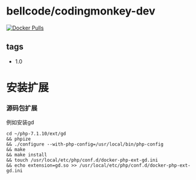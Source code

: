 # bellcode/codingmonkey-dev

[![Docker Pulls](https://img.shields.io/docker/pulls/bellcode/codingmonkey-dev.svg)](https://hub.docker.com/r/bellcode/codingmonkey-dev/)

## tags

- 1.0


# 安装扩展

### 源码包扩展

例如安装gd
```
cd ~/php-7.1.10/ext/gd
&& phpize
&& ./configure --with-php-config=/usr/local/bin/php-config
&& make
&& make install
&& touch /usr/local/etc/php/conf.d/docker-php-ext-gd.ini
&& echo extension=gd.so >> /usr/local/etc/php/conf.d/docker-php-ext-gd.ini
```